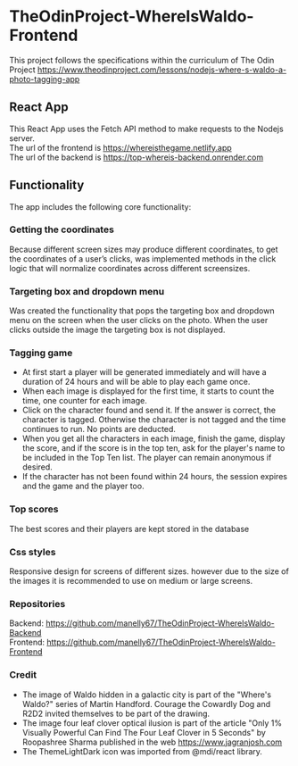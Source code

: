 # TheOdinProject-WhereIsWaldo-Frontend

This project follows the specifications within the curriculum of The Odin Project 
https://www.theodinproject.com/lessons/nodejs-where-s-waldo-a-photo-tagging-app

React App
---------

This React App uses the Fetch API method to make requests to the Nodejs server.<br>
The url of the frontend is https://whereisthegame.netlify.app <br>
The url of the backend is https://top-whereis-backend.onrender.com <br>

Functionality
-------------
The app includes the following core functionality:

### Getting the coordinates ###
Because different screen sizes may produce different coordinates, to get the coordinates of a user’s clicks, was implemented methods in the click logic that will normalize coordinates across different screensizes.

### Targeting box and dropdown menu ###
Was created the functionality that pops the targeting box and dropdown menu on the screen when the user clicks on the photo.
When the user clicks outside the image the targeting box is not displayed.

### Tagging game ###
- At first start a player will be generated immediately and will have a duration of 24 hours and will be able to play each game once.
- When each image is displayed for the first time, it starts to count the time, one counter for each image.
- Click on the character found and send it. If the answer is correct, the character is tagged. Otherwise the character is not tagged and the time continues to run. No points are deducted.
- When you get all the characters in each image, finish the game, display the score, and if the score is in the top ten, ask for the player's name to be included in the Top Ten list. The player can remain anonymous if desired.
- If the character has not been found within 24 hours, the session expires and the game and the player too.

### Top scores ###
The best scores and their players are kept stored in the database

### Css styles ###
Responsive design for screens of different sizes. however due to the size of the images it is recommended to use on medium or large screens.

### Repositories ###
Backend: https://github.com/manelly67/TheOdinProject-WhereIsWaldo-Backend <br>
Frontend: https://github.com/manelly67/TheOdinProject-WhereIsWaldo-Frontend

### Credit ###
- The image of Waldo hidden in a galactic city is part of the "Where's Waldo?" series of Martin Handford. Courage the Cowardly Dog and R2D2 invited themselves to be part of the drawing.
- The image four leaf clover optical ilusion is part of the article "Only 1% Visually Powerful Can Find The Four Leaf Clover in 5 Seconds" by Roopashree Sharma published in  the web https://www.jagranjosh.com
- The ThemeLightDark icon was imported from @mdi/react library.




